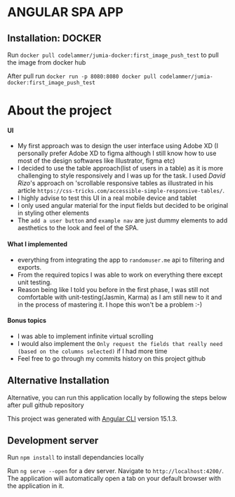 # ANGULAR SPA APP
## Installation: DOCKER

Run `docker pull codelammer/jumia-docker:first_image_push_test` to pull the image from docker hub

After pull run 
`docker run -p 8080:8080 docker pull codelammer/jumia-docker:first_image_push_test`

# About the project

#### UI
* My first approach was to design the user interface using Adobe XD (I personally prefer Adobe XD to figma although I still know how to use most of the design softwares like Illustrator, figma etc)
* I decided to use the table approach(list of users in a table) as it is more challenging to style responsively and I was up for the task. I used *David Rizo*'s approach on 'scrollable responsive tables as illustrated in his article `https://css-tricks.com/accessible-simple-responsive-tables/`.
* I highly advise to test this UI in a real mobile device and tablet 
* I only used angular material for the input fields but decided to be original in styling other elements
* The `add a user button` and `example nav` are just dummy elements to add aesthetics to the look and feel of the SPA.

#### What I implemented
* everything from integrating the app to `randomuser.me` api to filtering and exports.
* From the required topics I was able to work on everything there except unit testing.
* Reason being like I told you before in the first phase, I was still not comfortable with unit-testing(Jasmin, Karma) as I am still new to it and in the process of mastering it. I hope this won't be a problem :-)

#### Bonus topics
* I was able to implement infinite virtual scrolling 
* I would also implement the `Only request the fields that really need (based on the columns selected)` if I had more time
* Feel free to go through my commits history on this project github


## Alternative Installation
Alternative, you can run this application locally by following the steps below after pull github repository

This project was generated with [Angular CLI](https://github.com/angular/angular-cli) version 15.1.3.

## Development server
Run `npm install` to install dependancies locally

Run `ng serve --open` for a dev server. Navigate to `http://localhost:4200/`. The application will automatically open a tab on your default browser with the application in it.

